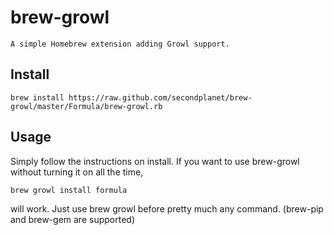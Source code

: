 # brew-growl

    A simple Homebrew extension adding Growl support.

## Install

    brew install https://raw.github.com/secondplanet/brew-growl/master/Formula/brew-growl.rb

## Usage

Simply follow the instructions on install. If you want to use brew-growl without turning it on all the time,

    brew growl install formula
    
will work. Just use brew growl before pretty much any command. (brew-pip and brew-gem are supported)
